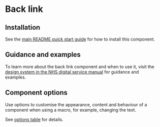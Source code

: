 # Back link

## Installation

See the [main README quick start guide](https://github.com/nhsuk/nhsuk-frontend#quick-start) for how to install this component.

## Guidance and examples

To learn more about the back link component and when to use it, visit the [design system in the NHS digital service manual](https://service-manual.nhs.uk/design-system/components/back-link) for guidance and examples.

## Component options

Use options to customise the appearance, content and behaviour of a component when using a macro, for example, changing the text.

See [options table](https://service-manual.nhs.uk/design-system/components/back-link#options-back-link-example) for details.
